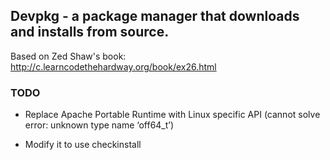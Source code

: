 ## Devpkg - a package manager that downloads and installs from source.

Based on Zed Shaw's book: http://c.learncodethehardway.org/book/ex26.html

### TODO

- Replace Apache Portable Runtime with Linux specific API (cannot solve error: unknown type name ‘off64_t’)
  
- Modify it to use checkinstall

